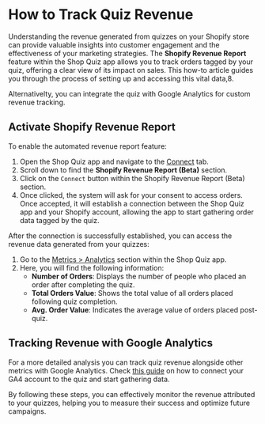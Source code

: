 # How to Track Quiz Revenue

Understanding the revenue generated from quizzes on your Shopify store can provide valuable insights into customer engagement and the effectiveness of your marketing strategies. The **Shopify Revenue Report** feature within the Shop Quiz app allows you to track orders tagged by your quiz, offering a clear view of its impact on sales. This how-to article guides you through the process of setting up and accessing this vital data,8.

Alternativelty, you can integrate the quiz with Google Analytics for custom revenue tracking.

## Activate Shopify Revenue Report

To enable the automated revenue report feature:

1. Open the Shop Quiz app and navigate to the [Connect](https://docs.revenuehunt.com/reference/quiz-builder/#connect) tab.
2. Scroll down to find the **Shopify Revenue Report (Beta)** section.
3. Click on the `Connect` button within the Shopify Revenue Report (Beta) section.
4. Once clicked, the system will ask for your consent to access orders. Once accepted, it will establish a connection between the Shop Quiz app and your Shopify account, allowing the app to start gathering order data tagged by the quiz.

After the connection is successfully established, you can access the revenue data generated from your quizzes:

1. Go to the [Metrics > Analytics](https://docs.revenuehunt.com/reference/quiz-builder/#analytics) section within the Shop Quiz app.
2. Here, you will find the following information:
    - **Number of Orders**: Displays the number of people who placed an order after completing the quiz.
    - **Total Orders Value**: Shows the total value of all orders placed following quiz completion.
    - **Avg. Order Value**: Indicates the average value of orders placed post-quiz.

## Tracking Revenue with Google Analytics

For a more detailed analysis you can track quiz revenue alongside other metrics with Google Analytics. Check [this guide]() on how to connect your GA4 account to the quiz and start gathering data.

By following these steps, you can effectively monitor the revenue attributed to your quizzes, helping you to measure their success and optimize future campaigns.